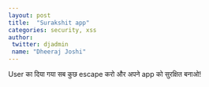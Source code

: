```yaml
---
layout: post
title:  "Surakshit app"
categories: security, xss
author:
 twitter: djadmin
 name: "Dheeraj Joshi"
---
```


User का दिया गया सब कुछ escape करो और अपने app को सुरक्षित बनाओ!